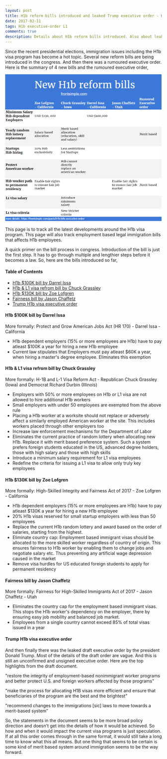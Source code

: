 ```yaml
---
layout: post
title: H1b reform bills introduced and leaked Trump executive order - H1b visa news
date: 2017-02-11
tags: H1b executive-order L1
comments: true
description: Details about H1b reform bills introduced. Also about leaked Trump executive order. Zoe Lofgren and Chuck Grassley bill details
---
```


Since the recent presidential elections, immigration issues including the H1b visa program has become a hot topic. 
Several new reform bills are being introduced in the congress. And then there was a rumoured executive order. Here is the summary of 4 new bills and the rumoured executive order,

![New H1b bills](/assets/images/posts/h1b-new-bills-v1.1.PNG)

This page is to track all the latest developments around the H1b visa program.  This page will also track employment based legal immigration bills that affects H1b employees.

A quick primer on the bill process in congress. Introduction of the bill is just the first step. It has to go through multiple and lengthier steps before it becomes a law. So, here are the bills introduced so far,

#### Table of Contents
 - [H1b $100K bill by Darrel Issa](#h1b-100k-bill-by-darrel-issa)
 - [H1b & L1 visa refrom bill by Chuck Grassley](#h1b--l1-visa-refrom-bill-by-chuck-grassley)
 - [H1b $130K bill by Zoe Lofgren](#h1b-130k-bill-by-zoe-lofgren)
 - [Fairness bill by Jason Chaffetz](#fairness-bill-by-jason-chaffetz)
 - [Trump H1b visa executive order](#trump-h1b-visa-executive-order)
 
 
#### H1b $100K bill by Darrel Issa
More formally: Protect and Grow American Jobs Act (HR 170) - Darrel Issa - California

 - H1b dependent employers (15% or more employees are H1b) have to pay atleast $100K a year for hiring a new H1b employee  
 - Current law stipulates that Employers must pay atleast $60K a year, when hiring a master's degree employee. Eliminates this exemption  

#### H1b & L1 visa refrom bill by Chuck Grassley
More formally: H-1B and L-1 Visa Reform Act - Republican Chuck Grassley (Iowa) and Democrat Richard Durbin (Illinois)  

 - Employers with 50% or more employees on H1b or L1 visa are not allowed to hire additional H1b workers 
 - Small employers with under 50 employees are exempted from the above rule 
 - Placing a H1b worker at a worksite should not replace or adversely affect a similarly employed American worker at the site. This includes workers placed through other employers too 
 - Increase law enforcement mechanisms for the Department of Labor 
 - Eliminates the current practice of random lottery when allocating new H1b. Replace it with merit based preference system. Such a system prefers foreign students educated in the US, advanced degree holders, those with high salary and those with high skills 
 - Introduce a minimum salary requirement for L1 visa employees 
 - Redefine the criteria for issuing a L1 visa to allow only truly key employees 

#### H1b $130K bill by Zoe Lofgren
More formally: High-Skilled Integrity and Fairness Act of 2017 - Zoe Lofgren - California

 - H1b dependent employers (15% or more employees are H1b) have to pay atleast $130K a year for hiring a new H1b employee 
 - 20% H1b visas reserved for small startup employers with less than 50 employees 
 - Replace the current H1b random lottery and award based on the order of salaries, starting from the highest.  
 - Eliminate country cap: Employment based immigrant visas should be allocated to the more skilled worker regardless of country of origin. This ensures fairness to H1b worker by enabling them to change jobs and negotiate salary etc. Thus preventing any artificial wage depression caused in the market  
 - Remove visa hurdles for US educated foreign students to apply for permanent residency  

#### Fairness bill by Jason Chaffetz
More formally: Fairness for High-Skilled Immigrants Act of 2017 - Jason Chaffetz - Utah

 - Eliminates the country cap for the employment based immigrant visas. This stops the H1b worker's dependency on the employer, there by ensuring easy job mobility and balanced job market.  
 - Employees from a single country cannot exceed 85% of total visas issued in a year 

#### Trump H1b visa executive order
And then finally there was the leaked draft executive order by the president Donald Trump. Most of the details of the draft order are vague. And this is still an unconfirmed and unsigned executive order. Here are the top highlights from the draft document. 
 
 "restore the integrity of employment-based nonimmigrant worker programs and better protect U.S. and foreign workers affected by those programs"
 
 "make the process for allocating H1B visas more efficient and ensure that beneficiaries of the program are the best and the brightest”
 
 "recommend changes to the immigrations [sic] laws to move towards a merit-based system”
 
 So, the statements in the document seems to be more broad policy direction and doesn't get into the details of how it would be achieved. So how and when it would impact the current visa programs is just speculation. If at all this order comes through in the same format, it would still take a long time to know what this all means. But one thing that seems to be certain is some kind of merit based system around immigration seems to be the way forward. 
